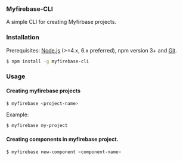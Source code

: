 ### Myfirebase-CLI

A simple CLI for creating Myfirbase projects.

### Installation

Prerequisites: [Node.js](https://nodejs.org/en/) (>=4.x, 6.x preferred), npm version 3+ and [Git](https://git-scm.com/).

```bash
$ npm install -g myfirebase-cli
```

### Usage

#### Creating myfirebase projects

```bash
$ myfirebase <project-name>
```

Example:

```bash
$ myfirebase my-project
```

#### Creating components in myfirebase project.

```bash
$ myfirebase new-component <component-name>
```
